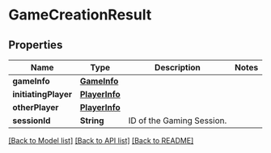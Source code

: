 # GameCreationResult

## Properties
Name | Type | Description | Notes
------------ | ------------- | ------------- | -------------
**gameInfo** | [**GameInfo**](GameInfo.md) |  | 
**initiatingPlayer** | [**PlayerInfo**](PlayerInfo.md) |  | 
**otherPlayer** | [**PlayerInfo**](PlayerInfo.md) |  | 
**sessionId** | **String** | ID of the Gaming Session. | 

[[Back to Model list]](../README.md#documentation-for-models) [[Back to API list]](../README.md#documentation-for-api-endpoints) [[Back to README]](../README.md)


